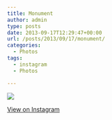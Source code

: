 ```yaml
---
title: Monument
author: admin
type: posts
date: 2013-09-17T12:29:47+00:00
url: /posts/2013/09/17/monument/
categories:
  - Photos
tags:
  - instagram
  - Photos

---
```

<img src="https://lobban.org/wordpress//HLIC/0487d77d36874003b02cf2533ce962cb.jpg" class="instagram-image" />

<p class="view-instagram">
  <a href="http://instagram.com/p/eXFvkHKltQ/">View on Instagram</a>
</p>